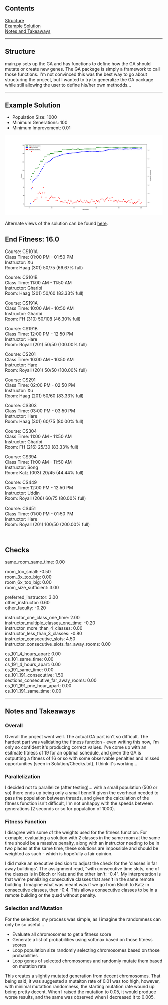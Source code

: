 ## Contents

[Structure](#structure)  
[Example Solution](#example-solution)  
[Notes and Takeaways](#notes-and-takeaways)

---

## Structure
main.py sets up the GA and has functions to define how the GA should mutate or create new genes. The GA package is simply a framework to call those functions. I'm not convinced this was the best way to go about structuring the project, but I wanted to try to generalize the GA package while still allowing the user to define his/her own methodds...

---

## Example Solution

- Population Size: 1000  
- Minimum Generations: 100  
- Minimum Improvement: 0.01  

<img src="https://github.com/nosv1/seagraves_intro_to_ai/blob/master/HW2_GeneticAlogorithm/GA%201000x100%200o01.png?raw=true">

Alternate views of the solution can be found [here](https://github.com/nosv1/seagraves_intro_to_ai/tree/master/HW2_GeneticAlogorithm/Solution).

## **End Fitness: 16.0** 


Course: CS101A  
Class Time: 01:00 PM - 01:50 PM  
Instructor: Xu  
Room: Haag (301) 50/75 (66.67% full)  

Course: CS101B  
Class Time: 11:00 AM - 11:50 AM  
Instructor: Gharibi  
Room: Haag (201) 50/60 (83.33% full)  

Course: CS191A  
Class Time: 10:00 AM - 10:50 AM  
Instructor: Gharibi  
Room: FH (310) 50/108 (46.30% full)  

Course: CS191B  
Class Time: 12:00 PM - 12:50 PM  
Instructor: Hare  
Room: Royall (201) 50/50 (100.00% full)  

Course: CS201  
Class Time: 10:00 AM - 10:50 AM  
Instructor: Hare  
Room: Royall (201) 50/50 (100.00% full)  

Course: CS291  
Class Time: 02:00 PM - 02:50 PM  
Instructor: Xu  
Room: Haag (201) 50/60 (83.33% full)  

Course: CS303  
Class Time: 03:00 PM - 03:50 PM  
Instructor: Hare  
Room: Haag (301) 60/75 (80.00% full)  

Course: CS304  
Class Time: 11:00 AM - 11:50 AM  
Instructor: Gharibi  
Room: FH (216) 25/30 (83.33% full)  

Course: CS394  
Class Time: 11:00 AM - 11:50 AM  
Instructor: Song  
Room: Katz (003) 20/45 (44.44% full)  

Course: CS449  
Class Time: 12:00 PM - 12:50 PM  
Instructor: Uddin  
Room: Royall (206) 60/75 (80.00% full)  

Course: CS451  
Class Time: 01:00 PM - 01:50 PM  
Instructor: Hare  
Room: Royall (201) 100/50 (200.00% full)  

</br>

## Checks
same_room_same_time: 0.00  

room_too_small: -0.50  
room_3x_too_big: 0.00  
room_6x_too_big: 0.00  
room_size_sufficient: 3.00  

preferred_instructor: 3.00  
other_instructor: 0.60  
other_faculty: -0.20  

instructor_one_class_one_time: 2.00  
instructor_multiple_classes_one_time: -0.20  
instructor_more_than_4_classes: 0.00  
instructor_less_than_3_classes: -0.80  
instructor_consecutive_slots: 4.50  
instructor_consecutive_slots_far_away_rooms: 0.00  

cs_101_4_hours_apart: 0.00  
cs_101_same_time: 0.00  
cs_191_4_hours_apart: 0.00  
cs_191_same_time: 0.00  
cs_101_191_consecutive: 1.50  
sections_consecutive_far_away_rooms: 0.00  
cs_101_191_one_hour_apart: 0.00  
cs_101_191_same_time: 0.00  

---

## Notes and Takeaways

### **Overall**
Overall the project went well. The actual GA part isn't so difficult. The hardest part was validating the fitness function - even writing this now, I'm only so confident it's producing correct values. I've come up with an esitmate fitness of 19 for an optimal schedule, and given the GA is outputting a fitness of 16 or so with some observable penalties and missed opportunities (seen in Solution/Checks.txt), I think it's working...

### **Parallelization**
I decided not to parallelize (after testing)... with a small population (500 or so) there ends up being only a small benefit given the overhead needed to pass the population between threads, and given the calculation of the fitness function isn't difficult, I'm not unhappy with the speeds between generations (2 seconds or so for population of 1000).

### **Fitness Function**
I disagree with some of the weights used for the fitness function. For exmaple, evaluating a solution with 2 classes in the same room at the same time should be a massive penalty, along with an instructor needing to be in two places at the same time, these solutions are impossible and should be weighted as such - which is hopefully a fair opinion.

I did make an executive decision to adjust the check for the 'classes in far away buildings'. The assignment read, "with consecutive time slots, one of the classes is in Bloch or Katz and the other isn't: -0.4". My interpretation is that we're penalizing consecutive classes that aren't in the same remote building. I imagine what was meant was if we go from Bloch to Katz in consecutive classes, then -0.4. This allows consecutive classes to be in a remote building or the quad without penalty.

### **Selection and Mutation**
For the selection, my process was simple, as I imagine the randomness can only be so useful... 
- Evaluate all chromosomes to get a fitness score
- Generate a list of probabilities using softmax based on those fitness scores
- Loop population size randomly selecting chromosomes based on those probabilities
- Loop genes of selected chromosomes and randomly mutate them based on mutation rate

This creates a slightly mutated generation from decent chromosomes. That being said, it was suggested a mutaiton rate of 0.01 was too high, however, with minimal mutattion randomness, the starting mutation rate wound up being pretty decent. When I raised the mutation to 0.05, it would produce worse results, and the same was observed when I decreased it to 0.005.

